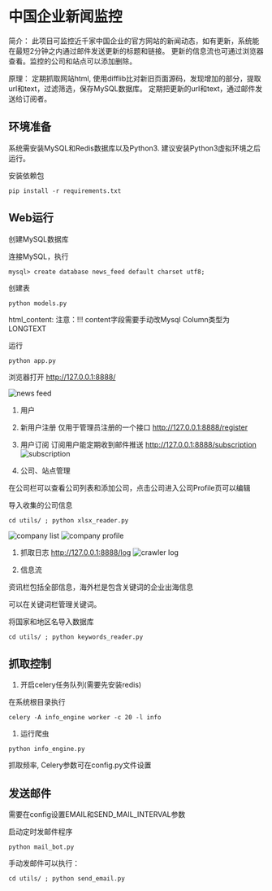 # 中国企业新闻监控

简介： 此项目可监控近千家中国企业的官方网站的新闻动态，如有更新，系统能在最短2分钟之内通过邮件发送更新的标题和链接。 更新的信息流也可通过浏览器查看。监控的公司和站点可以添加删除。

原理： 定期抓取网站html, 使用difflib比对新旧页面源码，发现增加的部分，提取url和text，过滤筛选，保存MySQL数据库。 定期把更新的url和text，通过邮件发送给订阅者。

## 环境准备

系统需安装MySQL和Redis数据库以及Python3\. 建议安装Python3虚拟环境之后运行。

安装依赖包

```
pip install -r requirements.txt
```

## Web运行

创建MySQL数据库

连接MySQL，执行

```
mysql> create database news_feed default charset utf8;
```

创建表

```
python models.py
```

html_content: 注意：!!! content字段需要手动改Mysql Column类型为LONGTEXT

运行

```
python app.py
```

浏览器打开 <http://127.0.0.1:8888/>

![news feed](http://oiip5z89k.bkt.clouddn.com/WechatIMG8.jpeg)

1. 用户

2. 新用户注册 仅用于管理员注册的一个接口 <http://127.0.0.1:8888/register>

3. 用户订阅 订阅用户能定期收到邮件推送 <http://127.0.0.1:8888/subscription> ![subscription](http://oiip5z89k.bkt.clouddn.com/WechatIMG2.jpeg)

4. 公司、站点管理

在公司栏可以查看公司列表和添加公司，点击公司进入公司Profile页可以编辑

导入收集的公司信息

```
cd utils/ ; python xlsx_reader.py
```

![company list](http://oiip5z89k.bkt.clouddn.com/WechatIMG7.jpeg) ![company profile](http://oiip5z89k.bkt.clouddn.com/WechatIMG9.jpeg)

1. 抓取日志 <http://127.0.0.1:8888/log> ![crawler log](http://oiip5z89k.bkt.clouddn.com/WechatIMG6.jpeg)

2. 信息流

资讯栏包括全部信息，海外栏是包含关键词的企业出海信息

可以在关键词栏管理关键词。

将国家和地区名导入数据库

```
cd utils/ ; python keywords_reader.py
```

## 抓取控制

1. 开启celery任务队列(需要先安装redis)

在系统根目录执行

```
celery -A info_engine worker -c 20 -l info
```

1. 运行爬虫

```
python info_engine.py
```

抓取频率, Celery参数可在config.py文件设置

## 发送邮件

需要在config设置EMAIL和SEND_MAIL_INTERVAL参数

启动定时发邮件程序

```
python mail_bot.py
```

手动发邮件可以执行：

```
cd utils/ ; python send_email.py
```
